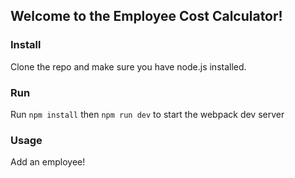 ## Welcome to the Employee Cost Calculator!

### Install
Clone the repo and make sure you have node.js installed.

### Run
Run `npm install` then `npm run dev` to start the webpack dev server

### Usage
Add an employee!